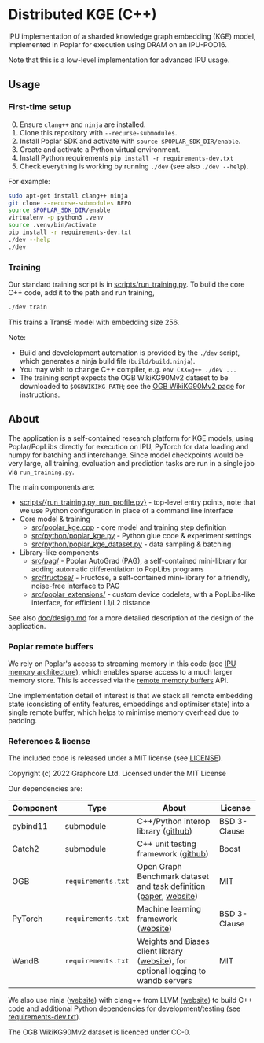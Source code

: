 # Distributed KGE (C++)

IPU implementation of a sharded knowledge graph embedding (KGE) model, implemented in Poplar for execution using DRAM on an IPU-POD16.

Note that this is a low-level implementation for advanced IPU usage.


## Usage

### First-time setup

0. Ensure `clang++` and `ninja` are installed.
1. Clone this repository with `--recurse-submodules`.
2. Install Poplar SDK and activate with `source $POPLAR_SDK_DIR/enable`.
3. Create and activate a Python virtual environment.
4. Install Python requirements `pip install -r requirements-dev.txt`
5. Check everything is working by running `./dev` (see also `./dev --help`).

For example:

```sh
sudo apt-get install clang++ ninja
git clone --recurse-submodules REPO
source $POPLAR_SDK_DIR/enable
virtualenv -p python3 .venv
source .venv/bin/activate
pip install -r requirements-dev.txt
./dev --help
./dev
```

### Training

Our standard training script is in [scripts/run_training.py](scripts/run_training.py). To build the core C++ code, add it to the path and run training,

```sh
./dev train
```

This trains a TransE model with embedding size 256.

Note:
 - Build and develelopment automation is provided by the `./dev` script, which generates a ninja build file (`build/build.ninja`).
 - You may wish to change C++ compiler, e.g. `env CXX=g++ ./dev ...`
 - The training script expects the OGB WikiKG90Mv2 dataset to be downloaded to `$OGBWIKIKG_PATH`; see the [OGB WikiKG90Mv2 page](https://ogb.stanford.edu/docs/lsc/wikikg90mv2/) for instructions.


## About

The application is a self-contained research platform for KGE models, using Poplar/PopLibs directly for execution on IPU, PyTorch for data loading and numpy for batching and interchange. Since model checkpoints would be very large, all training, evaluation and prediction tasks are run in a single job via `run_training.py`.

The main components are:

 - [scripts/{run_training.py, run_profile.py}](scripts/) - top-level entry points, note that we use Python configuration in place of a command line interface
 - Core model & training
   - [src/poplar_kge.cpp](src/poplar_kge.cpp) - core model and training step definition
   - [src/python/poplar_kge.py](src/python/poplar_kge.py) - Python glue code & experiment settings
   - [src/python/poplar_kge_dataset.py](src/python/poplar_kge_dataset.py) - data sampling & batching
 - Library-like components
   - [src/pag/](src/pag/) - Poplar AutoGrad (PAG), a self-contained mini-library for adding automatic differentiation to PopLibs programs
   - [src/fructose/](src/fructose/) - Fructose, a self-contained mini-library for a friendly, noise-free interface to PAG
   - [src/poplar_extensions/](src/poplar_extensions/) - custom device codelets, with a PopLibs-like interface, for efficient L1/L2 distance

See also [doc/design.md](doc/design.md) for a more detailed description of the design of the application.

### Poplar remote buffers

We rely on Poplar's access to streaming memory in this code (see [IPU memory architecture](https://docs.graphcore.ai/projects/ipu-programmers-guide/en/latest/about_ipu.html#memory-architecture)), which enables sparse access to a much larger memory store. This is accessed via the [remote memory buffers](https://docs.graphcore.ai/projects/poplar-user-guide/en/latest/poplar_programs.html#remote-memory-buffers) API.

One implementation detail of interest is that we stack all remote embedding state (consisting of entity features, embeddings and optimiser state) into a single remote buffer, which helps to minimise memory overhead due to padding.

### References & license

The included code is released under a MIT license (see [LICENSE](LICENSE)).

Copyright (c) 2022 Graphcore Ltd. Licensed under the MIT License

Our dependencies are:

| Component | Type | About | License |
| --- | --- | --- | --- |
| pybind11 | submodule | C++/Python interop library ([github](https://github.com/pybind/pybind11)) | BSD 3-Clause |
| Catch2 | submodule | C++ unit testing framework ([github](https://github.com/catchorg/Catch2)) | Boost |
| OGB | `requirements.txt` | Open Graph Benchmark dataset and task definition ([paper](https://arxiv.org/abs/2103.09430), [website](https://ogb.stanford.edu/)) | MIT |
| PyTorch | `requirements.txt` | Machine learning framework ([website](https://pytorch.org/)) | BSD 3-Clause |
| WandB | `requirements.txt` | Weights and Biases client library ([website](https://wandb.ai/)), for optional logging to wandb servers | MIT |

We also use ninja ([website](https://ninja-build.org/)) with clang++ from LLVM ([website](https://clang.llvm.org/)) to build C++ code and additional Python dependencies for development/testing (see [requirements-dev.txt](requirements-dev.txt)).

The OGB WikiKG90Mv2 dataset is licenced under CC-0.
